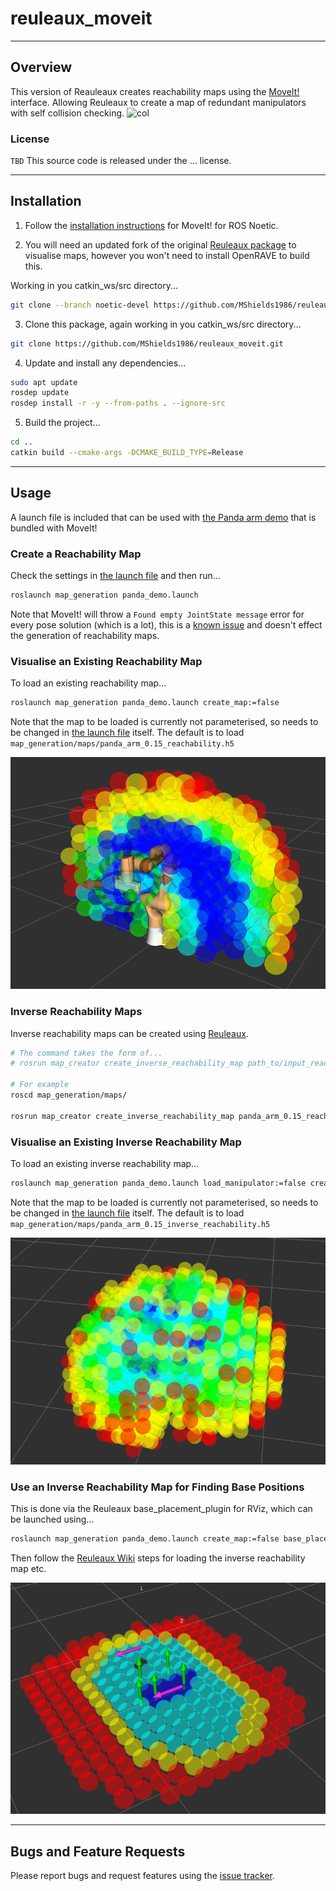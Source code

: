 # reuleaux_moveit
---

## Overview
This version of Reauleaux creates reachability maps using the [MoveIt!](https://moveit.ros.org/) interface.
Allowing Reuleaux to create a map of redundant manipulators with self collision checking.
![col](https://user-images.githubusercontent.com/3790876/27742268-da5dfc86-5d6c-11e7-91bc-aad20f5a4048.jpg)

### License
`TBD`
This source code is released under the ... license.

---

## Installation
1. Follow the [installation instructions](https://ros-planning.github.io/moveit_tutorials/doc/getting_started/getting_started.html#create-a-catkin-workspace-and-download-moveit-source) for MoveIt! for ROS Noetic.

2. You will need an updated fork of the original [Reuleaux package](http://wiki.ros.org/reuleaux) to visualise maps, however you won't need to install OpenRAVE to build this.

Working in you catkin_ws/src directory...
```bash
git clone --branch noetic-devel https://github.com/MShields1986/reuleaux.git
```

3. Clone this package, again working in you catkin_ws/src directory...
```bash
git clone https://github.com/MShields1986/reuleaux_moveit.git
```

4. Update and install any dependencies...
```bash
sudo apt update
rosdep update
rosdep install -r -y --from-paths . --ignore-src
```

5. Build the project...
```bash
cd ..
catkin build --cmake-args -DCMAKE_BUILD_TYPE=Release
```

---

## Usage
A launch file is included that can be used with [the Panda arm demo](https://ros-planning.github.io/moveit_tutorials/doc/quickstart_in_rviz/quickstart_in_rviz_tutorial.html) that is bundled with MoveIt!

### Create a Reachability Map
Check the settings in [the launch file](https://github.com/MShields1986/reuleaux_moveit/blob/noetic-devel/map_generation/launch/panda_demo.launch) and then run...
```bash
roslaunch map_generation panda_demo.launch
```

Note that MoveIt! will throw a `Found empty JointState message` error for every pose solution (which is a lot), this is a [known issue](https://github.com/ros-planning/moveit/issues/659) and doesn't effect the generation of reachability maps.

### Visualise an Existing Reachability Map
To load an existing reachability map...
```bash
roslaunch map_generation panda_demo.launch create_map:=false
```

Note that the map to be loaded is currently not parameterised, so needs to be changed in [the launch file](https://github.com/MShields1986/reuleaux_moveit/blob/noetic-devel/map_generation/launch/panda_demo.launch) itself. The default is to load `map_generation/maps/panda_arm_0.15_reachability.h5`

![col](img/panda_reach_demo.png)

### Inverse Reachability Maps
Inverse reachability maps can be created using [Reuleaux](http://wiki.ros.org/reuleaux#Inverse_Reachability_Map).
```bash
# The command takes the form of...
# rosrun map_creator create_inverse_reachability_map path_to/input_reachability_map.h5 path_to/output_inverse_map.h5

# For example
roscd map_generation/maps/

rosrun map_creator create_inverse_reachability_map panda_arm_0.15_reachability.h5 ../../../reuleaux_moveit/map_generation/maps/panda_arm_0.15_inverse_reachability.h5
```

### Visualise an Existing Inverse Reachability Map
To load an existing inverse reachability map...
```bash
roslaunch map_generation panda_demo.launch load_manipulator:=false create_map:=false
```

Note that the map to be loaded is currently not parameterised, so needs to be changed in [the launch file](https://github.com/MShields1986/reuleaux_moveit/blob/noetic-devel/map_generation/launch/panda_demo.launch) itself. The default is to load `map_generation/maps/panda_arm_0.15_inverse_reachability.h5`

![col](img/panda_inverse_reach_demo.png)

### Use an Inverse Reachability Map for Finding Base Positions
This is done via the Reuleaux base_placement_plugin for RViz, which can be launched using...
```bash
roslaunch map_generation panda_demo.launch create_map:=false base_placement:=true
```

Then follow the [Reuleaux Wiki](http://wiki.ros.org/reuleaux) steps for loading the inverse reachability map etc.

![col](img/panda_base_demo.png)

---

## Bugs and Feature Requests
Please report bugs and request features using the [issue tracker](https://github.com/jontromanab/reuleaux_moveit/issues).
